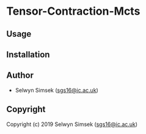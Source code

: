 # Tensor-Contraction-Mcts

## Usage

## Installation

## Author

* Selwyn Simsek (sgs16@ic.ac.uk)

## Copyright

Copyright (c) 2019 Selwyn Simsek (sgs16@ic.ac.uk)
